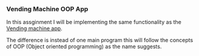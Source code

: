 ### Vending Machine OOP App

In this assginment I will be implementing the same functionality as the [Vending machine app](https://github.com/Thommond/JavaMenuApp).

The difference is instead of one main program this will follow the concepts of OOP (Object oriented programming) as the name suggests.
